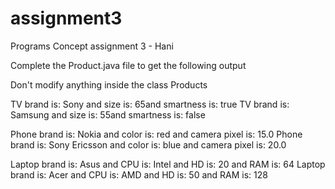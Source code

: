 # assignment3
Programs Concept assignment 3 - Hani

Complete the Product.java file to get the following output 

Don't modify anything inside the class Products

TV brand is: Sony and size is: 65and smartness is: true
TV brand is: Samsung and size is: 55and smartness is: false

Phone brand is: Nokia and color is: red and camera pixel is: 15.0
Phone brand is: Sony Ericsson and color is: blue and camera pixel is: 20.0

Laptop brand is: Asus and CPU is: Intel and HD is: 20 and RAM is: 64
Laptop brand is: Acer and CPU is: AMD and HD is: 50 and RAM is: 128
